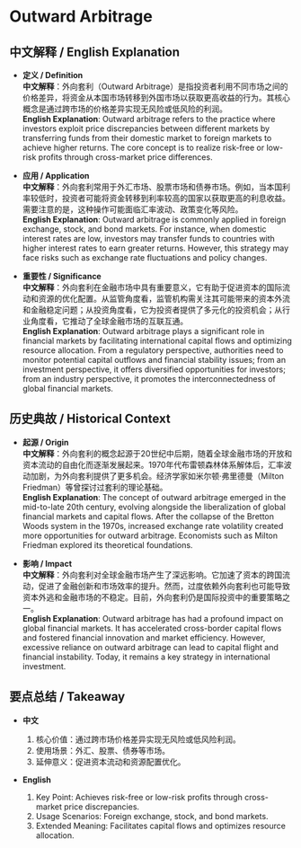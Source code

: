 # Outward Arbitrage

## 中文解释 / English Explanation

* **定义 / Definition**  
  **中文解释**：外向套利（Outward Arbitrage）是指投资者利用不同市场之间的价格差异，将资金从本国市场转移到外国市场以获取更高收益的行为。其核心概念是通过跨市场的价格差异实现无风险或低风险的利润。  
  **English Explanation**: Outward arbitrage refers to the practice where investors exploit price discrepancies between different markets by transferring funds from their domestic market to foreign markets to achieve higher returns. The core concept is to realize risk-free or low-risk profits through cross-market price differences.

* **应用 / Application**  
  **中文解释**：外向套利常用于外汇市场、股票市场和债券市场。例如，当本国利率较低时，投资者可能将资金转移到利率较高的国家以获取更高的利息收益。需要注意的是，这种操作可能面临汇率波动、政策变化等风险。  
  **English Explanation**: Outward arbitrage is commonly applied in foreign exchange, stock, and bond markets. For instance, when domestic interest rates are low, investors may transfer funds to countries with higher interest rates to earn greater returns. However, this strategy may face risks such as exchange rate fluctuations and policy changes.

* **重要性 / Significance**  
  **中文解释**：外向套利在金融市场中具有重要意义，它有助于促进资本的国际流动和资源的优化配置。从监管角度看，监管机构需关注其可能带来的资本外流和金融稳定问题；从投资角度看，它为投资者提供了多元化的投资机会；从行业角度看，它推动了全球金融市场的互联互通。  
  **English Explanation**: Outward arbitrage plays a significant role in financial markets by facilitating international capital flows and optimizing resource allocation. From a regulatory perspective, authorities need to monitor potential capital outflows and financial stability issues; from an investment perspective, it offers diversified opportunities for investors; from an industry perspective, it promotes the interconnectedness of global financial markets.

## 历史典故 / Historical Context

* **起源 / Origin**  
  **中文解释**：外向套利的概念起源于20世纪中后期，随着全球金融市场的开放和资本流动的自由化而逐渐发展起来。1970年代布雷顿森林体系解体后，汇率波动加剧，为外向套利提供了更多机会。经济学家如米尔顿·弗里德曼（Milton Friedman）等曾探讨过套利的理论基础。  
  **English Explanation**: The concept of outward arbitrage emerged in the mid-to-late 20th century, evolving alongside the liberalization of global financial markets and capital flows. After the collapse of the Bretton Woods system in the 1970s, increased exchange rate volatility created more opportunities for outward arbitrage. Economists such as Milton Friedman explored its theoretical foundations.

* **影响 / Impact**  
  **中文解释**：外向套利对全球金融市场产生了深远影响。它加速了资本的跨国流动，促进了金融创新和市场效率的提升。然而，过度依赖外向套利也可能导致资本外逃和金融市场的不稳定。目前，外向套利仍是国际投资中的重要策略之一。  
  **English Explanation**: Outward arbitrage has had a profound impact on global financial markets. It has accelerated cross-border capital flows and fostered financial innovation and market efficiency. However, excessive reliance on outward arbitrage can lead to capital flight and financial instability. Today, it remains a key strategy in international investment.

## 要点总结 / Takeaway

* **中文**  
  1. 核心价值：通过跨市场价格差异实现无风险或低风险利润。
  2. 使用场景：外汇、股票、债券等市场。
  3. 延伸意义：促进资本流动和资源配置优化。

* **English**  
  1. Key Point: Achieves risk-free or low-risk profits through cross-market price discrepancies.
  2. Usage Scenarios: Foreign exchange, stock, and bond markets.
  3. Extended Meaning: Facilitates capital flows and optimizes resource allocation.